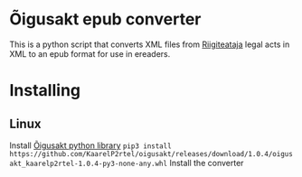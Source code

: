 # Õigusakt epub converter
This is a python script that converts XML files from [Riigiteataja](https://www.riigiteataja.ee/index.html) legal acts in XML to an epub format for use in ereaders.


# Installing
## Linux
Install [Õigusakt python library](https://github.com/KaarelP2rtel/oigusakt)
`pip3 install https://github.com/KaarelP2rtel/oigusakt/releases/download/1.0.4/oigusakt_kaarelp2rtel-1.0.4-py3-none-any.whl`
Install the converter